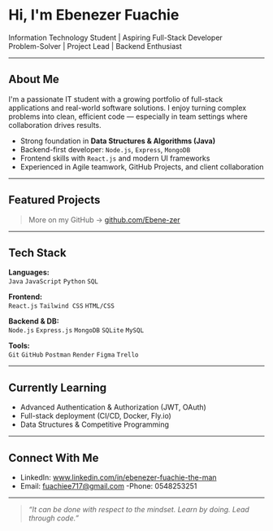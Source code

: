 # Hi, I'm Ebenezer Fuachie 

Information Technology Student | Aspiring Full-Stack Developer  
Problem-Solver | Project Lead | Backend Enthusiast

---

##  About Me

I'm a passionate IT student with a growing portfolio of full-stack applications and real-world software solutions. I enjoy turning complex problems into clean, efficient code — especially in team settings where collaboration drives results.

-  Strong foundation in **Data Structures & Algorithms (Java)**
-  Backend-first developer: `Node.js`, `Express`, `MongoDB`
-  Frontend skills with `React.js` and modern UI frameworks
-  Experienced in Agile teamwork, GitHub Projects, and client collaboration

---

##  Featured Projects

> More on my GitHub → [github.com/Ebene-zer](https://github.com/Ebene-zer)

---

##  Tech Stack

**Languages:**  
`Java` `JavaScript` `Python` `SQL` 

**Frontend:**  
`React.js` `Tailwind CSS` `HTML/CSS`

**Backend & DB:**  
`Node.js` `Express.js` `MongoDB` `SQLite` `MySQL`

**Tools:**  
`Git` `GitHub` `Postman` `Render` `Figma` `Trello`

---

##  Currently Learning

- Advanced Authentication & Authorization (JWT, OAuth)
- Full-stack deployment (CI/CD, Docker, Fly.io)
- Data Structures & Competitive Programming

---

##  Connect With Me

-  LinkedIn: www.linkedin.com/in/ebenezer-fuachie-the-man
-  Email: fuachiee717@gmail.com
-Phone: 0548253251
---

> _“It can be done with respect to the mindset. Learn by doing. Lead through code.”_
